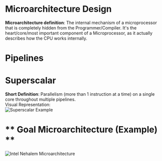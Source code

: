 # Microarchitecture Design

**Microarchitecture definition**: The internal mechanism of a microprocessor that is completely hidden from the Programmer/Compiler. 
It's the heart/core/most important component of a Microprocessor, as it actually describes how the CPU works internally.

# **Pipelines**

# **Superscalar**
**Short Definition**: Parallelism (more than 1 instruction at a time) on a single core throughout multiple pipelines.  
Visual Representation:  
  ![Superscalar Example](http://image.prntscr.com/image/2bba2448a9354367af21a47c35b527b1.png)


# ** Goal Microarchitecture (Example) **
![Intel Nehalem Microarchitecture](https://upload.wikimedia.org/wikipedia/commons/thumb/6/64/Intel_Nehalem_arch.svg/2000px-Intel_Nehalem_arch.svg.png)
